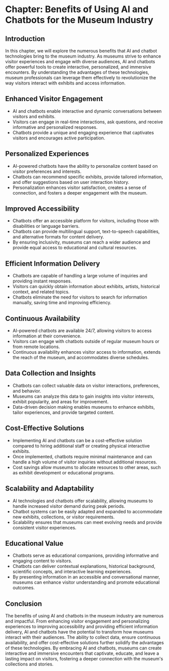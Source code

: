 Chapter: Benefits of Using AI and Chatbots for the Museum Industry
==================================================================

Introduction
------------

In this chapter, we will explore the numerous benefits that AI and chatbot technologies bring to the museum industry. As museums strive to enhance visitor experiences and engage with diverse audiences, AI and chatbots offer powerful tools to create interactive, personalized, and immersive encounters. By understanding the advantages of these technologies, museum professionals can leverage them effectively to revolutionize the way visitors interact with exhibits and access information.

Enhanced Visitor Engagement
---------------------------

* AI and chatbots enable interactive and dynamic conversations between visitors and exhibits.
* Visitors can engage in real-time interactions, ask questions, and receive informative and personalized responses.
* Chatbots provide a unique and engaging experience that captivates visitors and encourages active participation.

Personalized Experiences
------------------------

* AI-powered chatbots have the ability to personalize content based on visitor preferences and interests.
* Chatbots can recommend specific exhibits, provide tailored information, and offer suggestions based on user interaction history.
* Personalization enhances visitor satisfaction, creates a sense of connection, and fosters a deeper engagement with the museum.

Improved Accessibility
----------------------

* Chatbots offer an accessible platform for visitors, including those with disabilities or language barriers.
* Chatbots can provide multilingual support, text-to-speech capabilities, and alternative formats for content delivery.
* By ensuring inclusivity, museums can reach a wider audience and provide equal access to educational and cultural resources.

Efficient Information Delivery
------------------------------

* Chatbots are capable of handling a large volume of inquiries and providing instant responses.
* Visitors can quickly obtain information about exhibits, artists, historical context, and related topics.
* Chatbots eliminate the need for visitors to search for information manually, saving time and improving efficiency.

Continuous Availability
-----------------------

* AI-powered chatbots are available 24/7, allowing visitors to access information at their convenience.
* Visitors can engage with chatbots outside of regular museum hours or from remote locations.
* Continuous availability enhances visitor access to information, extends the reach of the museum, and accommodates diverse schedules.

Data Collection and Insights
----------------------------

* Chatbots can collect valuable data on visitor interactions, preferences, and behavior.
* Museums can analyze this data to gain insights into visitor interests, exhibit popularity, and areas for improvement.
* Data-driven decision making enables museums to enhance exhibits, tailor experiences, and provide targeted content.

Cost-Effective Solutions
------------------------

* Implementing AI and chatbots can be a cost-effective solution compared to hiring additional staff or creating physical interactive exhibits.
* Once implemented, chatbots require minimal maintenance and can handle a high volume of visitor inquiries without additional resources.
* Cost savings allow museums to allocate resources to other areas, such as exhibit development or educational programs.

Scalability and Adaptability
----------------------------

* AI technologies and chatbots offer scalability, allowing museums to handle increased visitor demand during peak periods.
* Chatbot systems can be easily adapted and expanded to accommodate new exhibits, collections, or visitor requirements.
* Scalability ensures that museums can meet evolving needs and provide consistent visitor experiences.

Educational Value
-----------------

* Chatbots serve as educational companions, providing informative and engaging content to visitors.
* Chatbots can deliver contextual explanations, historical background, scientific concepts, and interactive learning experiences.
* By presenting information in an accessible and conversational manner, museums can enhance visitor understanding and promote educational outcomes.

Conclusion
----------

The benefits of using AI and chatbots in the museum industry are numerous and impactful. From enhancing visitor engagement and personalizing experiences to improving accessibility and providing efficient information delivery, AI and chatbots have the potential to transform how museums interact with their audiences. The ability to collect data, ensure continuous availability, and offer cost-effective solutions further solidify the advantages of these technologies. By embracing AI and chatbots, museums can create interactive and immersive encounters that captivate, educate, and leave a lasting impact on visitors, fostering a deeper connection with the museum's collections and stories.
